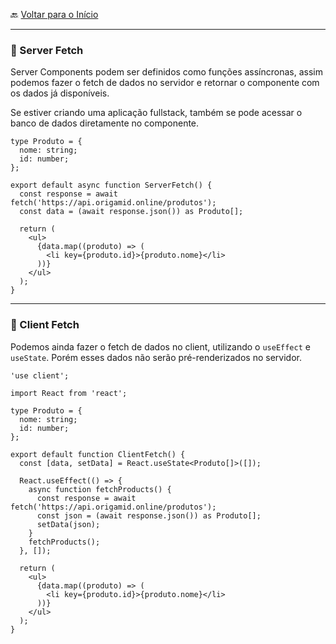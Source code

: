 🔙 [Voltar para o Início](https://github.com/4L1C3-R4BB1T/estudos-nextjs "Voltar para o Início")

---

### 🔸 Server Fetch

Server Components podem ser definidos como funções assíncronas, assim podemos fazer o fetch de dados no servidor e retornar o componente com os dados já disponíveis.

Se estiver criando uma aplicação fullstack, também se pode acessar o banco de dados diretamente no componente.

```tsx
type Produto = {
  nome: string;
  id: number;
};

export default async function ServerFetch() {
  const response = await fetch('https://api.origamid.online/produtos');
  const data = (await response.json()) as Produto[];

  return (
    <ul>
      {data.map((produto) => (
        <li key={produto.id}>{produto.nome}</li>
      ))}
    </ul>
  );
}
```

---

### 🔸 Client Fetch

Podemos ainda fazer o fetch de dados no client, utilizando o ```useEffect``` e ```useState```. Porém esses dados não serão pré-renderizados no servidor.

```tsx
'use client';

import React from 'react';

type Produto = {
  nome: string;
  id: number;
};

export default function ClientFetch() {
  const [data, setData] = React.useState<Produto[]>([]);

  React.useEffect(() => {
    async function fetchProducts() {
      const response = await fetch('https://api.origamid.online/produtos');
      const json = (await response.json()) as Produto[];
      setData(json);
    }
    fetchProducts();
  }, []);

  return (
    <ul>
      {data.map((produto) => (
        <li key={produto.id}>{produto.nome}</li>
      ))}
    </ul>
  );
}
```
